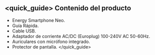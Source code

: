 ## <quick_guide> Contenido del producto

* Energy Smartphone Neo.
* Guía Rápida.
* Cable USB.
* Adaptador de corriente AC/DC (Europlug) 100-240V AC 50-60Hz.
* Auriculares con micrófono integrado. 
* Protector de pantalla.
</quick_guide>
